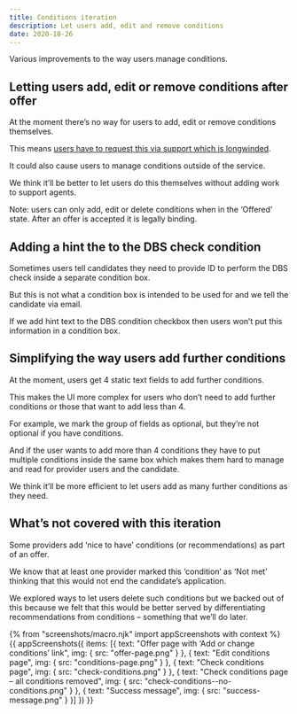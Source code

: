 ```yaml
---
title: Conditions iteration
description: Let users add, edit and remove conditions
date: 2020-10-26
---
```


Various improvements to the way users manage conditions.

## Letting users add, edit or remove conditions after offer

At the moment there’s no way for users to add, edit or remove conditions themselves.

This means [users have to request this via support which is longwinded](https://ukgovernmentdfe.slack.com/archives/CPH8J9G65/p1603703089102100).

It could also cause users to manage conditions outside of the service.

We think it’ll be better to let users do this themselves without adding work to support agents.

Note: users can only add, edit or delete conditions when in the ‘Offered’ state. After an offer is accepted it is legally binding.

## Adding a hint the to the DBS check condition

Sometimes users tell candidates they need to provide ID to perform the DBS check inside a separate condition box.

But this is not what a condition box is intended to be used for and we tell the candidate via email.

If we add hint text to the DBS condition checkbox then users won’t put this information in a condition box.

## Simplifying the way users add further conditions

At the moment, users get 4 static text fields to add further conditions.

This makes the UI more complex for users who don’t need to add further conditions or those that want to add less than 4.

For example, we mark the group of fields as optional, but they’re not optional if you have conditions.

And if the user wants to add more than 4 conditions they have to put multiple conditions inside the same box which makes them hard to manage and read for provider users and the candidate.

We think it’ll be more efficient to let users add as many further conditions as they need.

## What’s not covered with this iteration

Some providers add ‘nice to have’ conditions (or recommendations) as part of an offer.

We know that at least one provider marked this ‘condition’ as ‘Not met’ thinking that this would not end the candidate’s application.

We explored ways to let users delete such conditions but we backed out of this because we felt that this would be better served by differentiating recommendations from conditions – something that we’ll do later.

{% from "screenshots/macro.njk" import appScreenshots with context %}
{{ appScreenshots({
  items: [{
    text: "Offer page with ‘Add or change conditions’ link",
    img: {
      src: "offer-page.png"
    }
  }, {
    text: "Edit conditions page",
    img: {
      src: "conditions-page.png"
    }
  }, {
    text: "Check conditions page",
    img: {
      src: "check-conditions.png"
    }
  }, {
    text: "Check conditions page – all conditions removed",
    img: {
      src: "check-conditions--no-conditions.png"
    }
  }, {
    text: "Success message",
    img: {
      src: "success-message.png"
    }
  }]
}) }}
